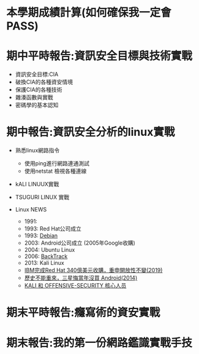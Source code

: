 # 本學期成績計算(如何確保我一定會PASS)

# 期中平時報告:資訊安全目標與技術實戰
- 資訊安全目標:CIA
- 破換CIA的各種資安情境
- 保護CIA的各種技術
- 雜湊函數與實戰
- 密碼學的基本認知

# 期中報告:資訊安全分析的linux實戰

- 熟悉linux網路指令
  - 使用ping進行網路連通測試
  - 使用netstat 檢視各種連線
- kALI LINUUX實戰
- TSUGURI LINUX 實戰

- Linux NEWS
  - 1991:
  - 1993: Red Hat公司成立
  - 1993: [Debian](https://en.wikipedia.org/wiki/Debian)
  - 2003: Android公司成立 (2005年Google收購)
  - 2004: Ubuntu Linux
  - 2006: [BackTrack](https://www.backtrack-linux.org/)
  - 2013: Kali Linux
  - [IBM完成Red Hat 340億美元收購，重申開放性不變(2019)](https://www.ithome.com.tw/news/131758)
  - [歷史不能重來，三星悔當年沒買 Android(2014)](https://buzzorange.com/techorange/2014/02/18/httpwww-ifanr-com401932/)
  - [KALI 和 OFFENSIVE-SECURITY 核心人员](https://www.cnblogs.com/GKLBB/p/13218428.html)

# 期末平時報告:癮寫術的資安實戰

# 期末報告:我的第一份網路鑑識實戰手技
